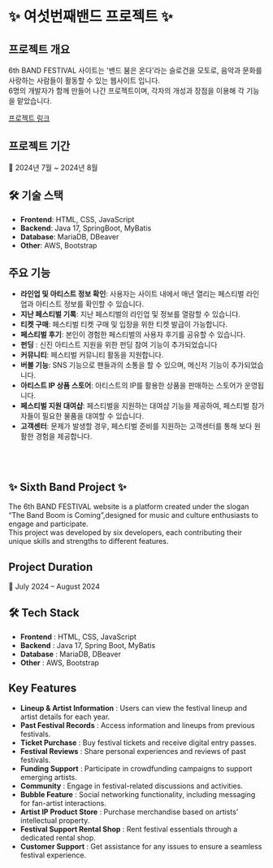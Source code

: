 # :sparkles: 여섯번째밴드 프로젝트 :sparkles:

## 프로젝트 개요

6th BAND FESTIVAL 사이트는 '밴드 붐은 온다'라는 슬로건을 모토로, 음악과 문화를 사랑하는 사람들이 활동할 수 있는 웹사이트 입니다.  
6명의 개발자가 함께 만들어 나간 프로젝트이며, 각자의 개성과 장점을 이용해 각 기능을 맡았습니다.

[프로젝트 링크](https://festival.null-pointer-exception.com/)

## 프로젝트 기간

📅 2024년 7월 ~ 2024년 8월

## 🛠️ 기술 스택

- **Frontend**: HTML, CSS, JavaScript
- **Backend**: Java 17, SpringBoot, MyBatis
- **Database**: MariaDB, DBeaver
- **Other**: AWS, Bootstrap

## 주요 기능

- **라인업 및 아티스트 정보 확인**: 사용자는 사이트 내에서 매년 열리는 페스티벌 라인업과 아티스트 정보를 확인할 수 있습니다.
- **지난 페스티벌 기록**: 지난 페스티벌의 라인업 및 정보를 열람할 수 있습니다.
- **티켓 구매**: 페스티벌 티켓 구매 및 입장을 위한 티켓 발급이 가능합니다.
- **페스티벌 후기**: 본인이 경험한 페스티벌의 사용자 후기를 공유할 수 있습니다.
- **펀딩** : 신진 아티스트 지원을 위한 펀딩 참여 기능이 추가되었습니다
- **커뮤니티**: 페스티벌 커뮤니티 활동을 지원합니다.
- **버블 기능**: SNS 기능으로 팬들과의 소통을 할 수 있으며, 메신저 기능이 추가되었습니다.
- **아티스트 IP 상품 스토어**: 아티스트의 IP를 활용한 상품을 판매하는 스토어가 운영됩니다.
- **페스티벌 지원 대여샵**: 페스티벌을 지원하는 대여샵 기능을 제공하여, 페스티벌 참가자들이 필요한 물품을 대여할 수 있습니다.
- **고객센터**: 문제가 발생할 경우, 페스티벌 준비를 지원하는 고객센터를 통해 보다 원활한 경험을 제공합니다.

<br>
<br>

## ✨ Sixth Band Project ✨

The 6th BAND FESTIVAL website is a platform created under the slogan “The Band Boom is Coming”,designed for music and culture enthusiasts to engage and participate.  
This project was developed by six developers, each contributing their unique skills and strengths to different features.


  
## Project Duration

📅 July 2024 – August 2024  


## 🛠️ Tech Stack  

- **Frontend** : HTML, CSS, JavaScript
- **Backend** : Java 17, Spring Boot, MyBatis
- **Database** : MariaDB, DBeaver
- **Other** : AWS, Bootstrap
  

## Key Features

- **Lineup & Artist Information** : Users can view the festival lineup and artist details for each year.
- **Past Festival Records** : Access information and lineups from previous festivals.
- **Ticket Purchase** : Buy festival tickets and receive digital entry passes.
- **Festival Reviews** : Share personal experiences and reviews of past festivals.
- **Funding Support** : Participate in crowdfunding campaigns to support emerging artists.
- **Community** : Engage in festival-related discussions and activities.
- **Bubble Feature** : Social networking functionality, including messaging for fan-artist interactions.
- **Artist IP Product Store** : Purchase merchandise based on artists’ intellectual property.
- **Festival Support Rental Shop** : Rent festival essentials through a dedicated rental shop.
- **Customer Support** : Get assistance for any issues to ensure a seamless festival experience.




